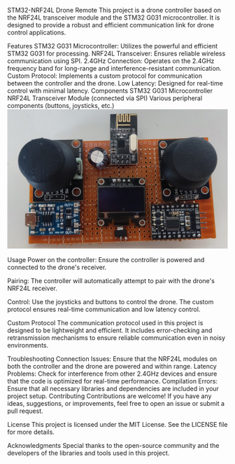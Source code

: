 STM32-NRF24L Drone Remote
This project is a drone controller based on the NRF24L transceiver module and the STM32 G031 microcontroller. It is designed to provide a robust and efficient communication link for drone control applications.

Features
STM32 G031 Microcontroller: Utilizes the powerful and efficient STM32 G031 for processing.
NRF24L Transceiver: Ensures reliable wireless communication using SPI.
2.4GHz Connection: Operates on the 2.4GHz frequency band for long-range and interference-resistant communication.
Custom Protocol: Implements a custom protocol for communication between the controller and the drone.
Low Latency: Designed for real-time control with minimal latency.
Components
STM32 G031 Microcontroller
NRF24L Transceiver Module (connected via SPI)
Various peripheral components (buttons, joysticks, etc.)
![Sample](https://github.com/Emrecanbl/STM32-NRF24L-Drone-Remote/blob/main/appearance.jpg?raw=true)

Usage
Power on the controller:
Ensure the controller is powered and connected to the drone's receiver.

Pairing:
The controller will automatically attempt to pair with the drone's NRF24L receiver.

Control:
Use the joysticks and buttons to control the drone. The custom protocol ensures real-time communication and low latency control.

Custom Protocol
The communication protocol used in this project is designed to be lightweight and efficient. It includes error-checking and retransmission mechanisms to ensure reliable communication even in noisy environments.

Troubleshooting
Connection Issues: Ensure that the NRF24L modules on both the controller and the drone are powered and within range.
Latency Problems: Check for interference from other 2.4GHz devices and ensure that the code is optimized for real-time performance.
Compilation Errors: Ensure that all necessary libraries and dependencies are included in your project setup.
Contributing
Contributions are welcome! If you have any ideas, suggestions, or improvements, feel free to open an issue or submit a pull request.

License
This project is licensed under the MIT License. See the LICENSE file for more details.

Acknowledgments
Special thanks to the open-source community and the developers of the libraries and tools used in this project.


